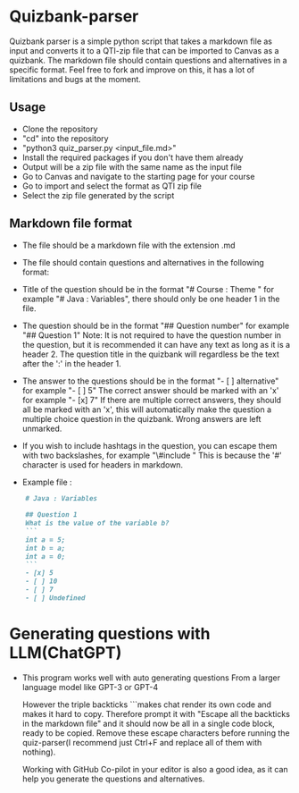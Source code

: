 
# Quizbank-parser 

Quizbank parser is a simple python script that takes a markdown file as input and converts it to a QTI-zip file that can be imported to Canvas as a quizbank. The markdown file should contain questions and alternatives in a specific format. Feel free to fork and improve on this, it has a lot of limitations and bugs at the moment. 

## Usage

- Clone the repository
- "cd" into the repository
- "python3 quiz_parser.py <input_file.md>"
- Install the required packages if you don't have them already
- Output will be a zip file with the same name as the input file
- Go to Canvas and navigate to the starting page for your course
- Go to import and select the format as QTI zip file
- Select the zip file generated by the script



## Markdown file format

- The file should be a markdown file with the extension .md
- The file should contain questions and alternatives in the following format:
- Title of the question should be in the format "# Course : Theme " for example "# Java : Variables", 
  there should only be one header 1 in the file.

- The question should be in the format "## Question number" for example "## Question 1"
  Note: It is not required to have the question number in the question, but it is recommended
  it can have any text as long as it is a header 2. The question title in the quizbank will regardless be
  the text after the ':' in the header 1.


- The answer to the questions should be in the format "- [ ] alternative" for example "- [ ] 5"
  The correct answer should be marked with an 'x' for example "- [x] 7"
  If there are multiple correct answers, they should all be marked with an 'x', this will automatically
  make the question a multiple choice question in the quizbank. Wrong answers are left unmarked.

- If you wish to include hashtags in the question, you can escape them with two backslashes, for example "\\#include <iostream>" This is because the '#' character is used for headers in markdown.

- Example file : 
```markdown
    # Java : Variables
    
    ## Question 1
    What is the value of the variable b?
    ```
    int a = 5;
    int b = a;
    int a = 0;
    ```
    - [x] 5
    - [ ] 10
    - [ ] 7
    - [ ] Undefined
```

# Generating questions with LLM(ChatGPT)
- This program works well with auto generating questions
  From a larger language model like GPT-3 or GPT-4

  However the triple backticks ```makes chat render its own code and makes it hard to copy. Therefore prompt it with "Escape all the backticks in the markdown file" and it should now be all in a single code block, ready to be copied. Remove these escape characters before running the quiz-parser(I recommend just Ctrl+F and replace all of them with nothing).

  Working with GitHub Co-pilot in your editor is also a good idea, as it can help you generate the questions and alternatives.

